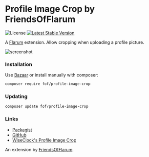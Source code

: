 # Profile Image Crop by FriendsOfFlarum

![License](https://img.shields.io/badge/license-MIT-blue.svg) [![Latest Stable Version](https://img.shields.io/packagist/v/fof/profile-image-crop.svg)](https://packagist.org/packages/fof/profile-image-crop)

A [Flarum](http://flarum.org) extension. Allow cropping when uploading a profile picture.

![screenshot](https://i.imgur.com/FouB1Wa.png)

### Installation

Use [Bazaar](https://discuss.flarum.org/d/5151-flagrow-bazaar-the-extension-marketplace) or install manually with composer:

```sh
composer require fof/profile-image-crop
```

### Updating

```sh
composer update fof/profile-image-crop
```

### Links

- [Packagist](https://packagist.org/packages/fof/profile-image-crop)
- [GitHub](https://github.com/FriendsOfFlarum/profile-image-crop)
- [WiseClock's Profile Image Crop](https://github.com/WiseClock/flarum-ext-profile-image-crop)

An extension by [FriendsOfFlarum](https://github.com/FriendsOfFlarum).
